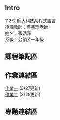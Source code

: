 ## Intro
112-2 師大科技系程式語言  
授課教師：蔡芸琤老師  
姓名：張皓翔  
系級：公領系一年級  
## 課程筆記區

## 作業連結區
[作業一](week3,4/hw-1.ipynb) (3/27更新)  
[作業二](week5,6/hw-2.ipynb) (3/29更新)

## 專題連結區

